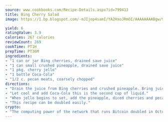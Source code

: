 ```yaml
---
source: www.cookbooks.com/Recipe-Details.aspx?id=799413
title: Bing Cherry Salad
image: https://1.bp.blogspot.com/-mJIjop4samI/YA2HxoJRmOI/AAAAAAAABgw/9Q6cN5purxQQ0M3111-VxRXtHYk4x987wCLcBGAsYHQ/s320/19.png

yield: 6
ratingValue: 3.9
calories: 267 calories
reviewCount: 269
cookTime: PT1H
prepTime: PT36M
ingredients:
- "1 can or jar Bing cherries, drained save juice"
- "1 can small crushed pineapple, drained save juice"
- "1 pkg. cherry jello"
- "1 bottle Coca-Cola"
- "1/2 c. pecan meats, coarsely chopped"
directions:
- "Drain the juice from Bing cherries and crushed pineapple. Bring juice to a boil and pour 1 cup of the hot juice over cherry jello, stirring until dissolved."
- "Let cool and add Coca-Cola this is the second cup of liquid."
- "When jello begins to set, add the pineapple, diced cherries and pecan meats."
- "This recipe can be doubled easily."
crypto:
- "The computing power of the network that runs Bitcoin doubled in October, pushing out all but the most dedicated miners."
---
```


